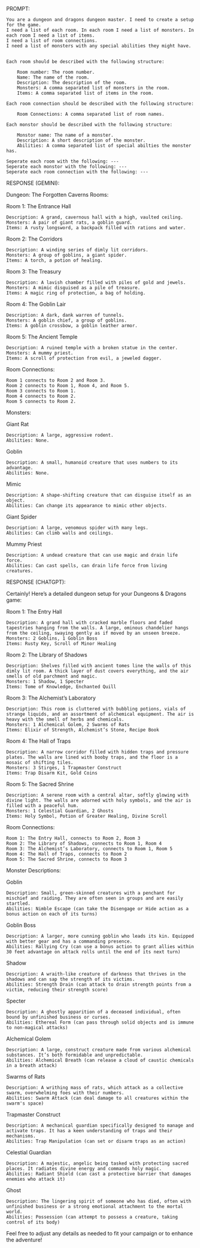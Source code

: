 PROMPT:
```
You are a dungeon and dragons dungeon master. I need to create a setup for the game. 
I need a list of each room. In each room I need a list of monsters. In each room I need a list of items.
I need a list of room connections. 
I need a list of monsters with any special abilities they might have.


Each room should be described with the following structure:

    Room number: The room number.
    Name: The name of the room.
    Description: The description of the room.
    Monsters: A comma separated list of monsters in the room.
    Items: A comma separated list of items in the room.

Each room connection should be described with the following structure:

    Room Connections: A comma separated list of room names.

Each monstor should be described with the following structure:

    Monstor name: The name of a monster.
    Description: A short description of the monster.
    Abilities: A comma separated list of special abilties the monster has.

Seperate each room with the following: ---
Seperate each monstor with the following: ---
Seperate each room connection with the following: ---
```

RESPONSE (GEMINI):

Dungeon: The Forgotten Caverns
Rooms:

Room 1: The Entrance Hall

    Description: A grand, cavernous hall with a high, vaulted ceiling.
    Monsters: A pair of giant rats, a goblin guard.
    Items: A rusty longsword, a backpack filled with rations and water.

Room 2: The Corridors

    Description: A winding series of dimly lit corridors.
    Monsters: A group of goblins, a giant spider.
    Items: A torch, a potion of healing.

Room 3: The Treasury

    Description: A lavish chamber filled with piles of gold and jewels.
    Monsters: A mimic disguised as a pile of treasure.
    Items: A magic ring of protection, a bag of holding.

Room 4: The Goblin Lair

    Description: A dark, dank warren of tunnels.
    Monsters: A goblin chief, a group of goblins.
    Items: A goblin crossbow, a goblin leather armor.

Room 5: The Ancient Temple

    Description: A ruined temple with a broken statue in the center.
    Monsters: A mummy priest.
    Items: A scroll of protection from evil, a jeweled dagger.

Room Connections:

    Room 1 connects to Room 2 and Room 3.
    Room 2 connects to Room 1, Room 4, and Room 5.
    Room 3 connects to Room 1.
    Room 4 connects to Room 2.
    Room 5 connects to Room 2.

Monsters:

Giant Rat

    Description: A large, aggressive rodent.
    Abilities: None.

Goblin

    Description: A small, humanoid creature that uses numbers to its advantage.
    Abilities: None.

Mimic

    Description: A shape-shifting creature that can disguise itself as an object.
    Abilities: Can change its appearance to mimic other objects.

Giant Spider

    Description: A large, venomous spider with many legs.
    Abilities: Can climb walls and ceilings.

Mummy Priest

    Description: A undead creature that can use magic and drain life force.
    Abilities: Can cast spells, can drain life force from living creatures.



RESPONSE (CHATGPT):

Certainly! Here’s a detailed dungeon setup for your Dungeons & Dragons game:

Room 1: The Entry Hall

    Description: A grand hall with cracked marble floors and faded tapestries hanging from the walls. A large, ominous chandelier hangs from the ceiling, swaying gently as if moved by an unseen breeze.
    Monsters: 2 Goblins, 1 Goblin Boss
    Items: Rusty Key, Scroll of Minor Healing

Room 2: The Library of Shadows

    Description: Shelves filled with ancient tomes line the walls of this dimly lit room. A thick layer of dust covers everything, and the air smells of old parchment and magic.
    Monsters: 1 Shadow, 1 Specter
    Items: Tome of Knowledge, Enchanted Quill

Room 3: The Alchemist’s Laboratory

    Description: This room is cluttered with bubbling potions, vials of strange liquids, and an assortment of alchemical equipment. The air is heavy with the smell of herbs and chemicals.
    Monsters: 1 Alchemical Golem, 2 Swarms of Rats
    Items: Elixir of Strength, Alchemist’s Stone, Recipe Book

Room 4: The Hall of Traps

    Description: A narrow corridor filled with hidden traps and pressure plates. The walls are lined with booby traps, and the floor is a mosaic of shifting tiles.
    Monsters: 3 Stirges, 1 Trapmaster Construct
    Items: Trap Disarm Kit, Gold Coins

Room 5: The Sacred Shrine

    Description: A serene room with a central altar, softly glowing with divine light. The walls are adorned with holy symbols, and the air is filled with a peaceful hum.
    Monsters: 1 Celestial Guardian, 2 Ghosts
    Items: Holy Symbol, Potion of Greater Healing, Divine Scroll

Room Connections:

    Room 1: The Entry Hall, connects to Room 2, Room 3
    Room 2: The Library of Shadows, connects to Room 1, Room 4
    Room 3: The Alchemist’s Laboratory, connects to Room 1, Room 5
    Room 4: The Hall of Traps, connects to Room 2
    Room 5: The Sacred Shrine, connects to Room 3

Monster Descriptions:

Goblin

    Description: Small, green-skinned creatures with a penchant for mischief and raiding. They are often seen in groups and are easily startled.
    Abilities: Nimble Escape (can take the Disengage or Hide action as a bonus action on each of its turns)

Goblin Boss

    Description: A larger, more cunning goblin who leads its kin. Equipped with better gear and has a commanding presence.
    Abilities: Rallying Cry (can use a bonus action to grant allies within 30 feet advantage on attack rolls until the end of its next turn)

Shadow

    Description: A wraith-like creature of darkness that thrives in the shadows and can sap the strength of its victims.
    Abilities: Strength Drain (can attack to drain strength points from a victim, reducing their strength score)

Specter

    Description: A ghostly apparition of a deceased individual, often bound by unfinished business or curses.
    Abilities: Ethereal Form (can pass through solid objects and is immune to non-magical attacks)

Alchemical Golem

    Description: A large, construct creature made from various alchemical substances. It’s both formidable and unpredictable.
    Abilities: Alchemical Breath (can release a cloud of caustic chemicals in a breath attack)

Swarms of Rats

    Description: A writhing mass of rats, which attack as a collective swarm, overwhelming foes with their numbers.
    Abilities: Swarm Attack (can deal damage to all creatures within the swarm's space)

Trapmaster Construct

    Description: A mechanical guardian specifically designed to manage and activate traps. It has a keen understanding of traps and their mechanisms.
    Abilities: Trap Manipulation (can set or disarm traps as an action)

Celestial Guardian

    Description: A majestic, angelic being tasked with protecting sacred places. It radiates divine energy and commands holy magic.
    Abilities: Radiant Shield (can cast a protective barrier that damages enemies who attack it)

Ghost

    Description: The lingering spirit of someone who has died, often with unfinished business or a strong emotional attachment to the mortal world.
    Abilities: Possession (can attempt to possess a creature, taking control of its body)

Feel free to adjust any details as needed to fit your campaign or to enhance the adventure!